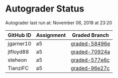 # Autograder Status
Autograder last run at: November 06, 2018 at 23:20

| GitHub ID | Assignment | Graded Branch |
|-----------|------------|---------------|
| jgarner10 | a5 | [graded-58496e](https://github.com/Fall2018COMP401-001/a5-jgarner10/tree/graded-58496e) | 
| jtfloyd88 | a5 | [graded-70924a](https://github.com/Fall2018COMP401-001/a5-jtfloyd88/tree/graded-70924a) | 
| steheon | a5 | [graded-577e6c](https://github.com/Fall2018COMP401-001/a5-steheon/tree/graded-577e6c) | 
| TianziFC | a5 | [graded-96e27c](https://github.com/Fall2018COMP401-001/a5-TianziFC/tree/graded-96e27c) | 
